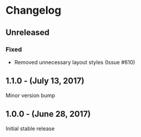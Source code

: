 Changelog
=========

Unreleased
----------
### Fixed
 * Removed unnecessary layout styles (Issue #610)

1.1.0 - (July 13, 2017)
------------------
Minor version bump

1.0.0 - (June 28, 2017)
------------------
Initial stable release
